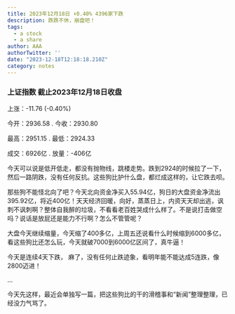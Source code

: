 ```yaml
---
title: 2023年12月18日 ⬇️0.40% 4396家下跌
description: 跌跌不休，崩盘吧！
tags:
  - a stock
  - a share
author: AAA
authorTwitter: ''
date: "2023-12-18T12:18:18.210Z"
category: notes
---
```


### 上证指数 截止2023年12月18日收盘

上涨：<span class="font-semibold text-g-5">-11.76 (-0.40%)</span>

今开：<span class="font-semibold text-g-5">2936.58</span> . 今收：<span class="font-semibold text-g-8">2930.80</span>

最高：<span class="font-semibold text-r-6">2951.15</span> . 最低：<span class="font-semibold text-g-9">2924.33</span>

成交：<span class="font-semibold">6926亿</span> . 放量：<span class="font-semibold text-g-6">-406亿</span>


今天可以说是低开低走，都没有抛物线，跳楼走势。跌到2924的时候拉了一下，然后一路阴跌，没有任何反抗。这些狗比护什么盘，都烂成这样的，让它跌去呗。

那些狗不能怪北向了吧？今天北向资金净买入<span class="text-r-6">55.94亿</span>，狗日的大盘资金净流出<span class="text-r-8">395.92亿</span>，将近400亿！天天经济回暖，向好，蒸蒸日上，内资天天却出逃，讽刺不讽刺啊？整体自我醉的垃圾，不看看老百姓哭成什么样了。不是说打击做空吗？说话是放屁还是能力不行啊？怎么不管管呢？

大盘今天继续缩量，今天缩了400多亿，上周五还说看什么时候缩到6000多亿，看这些狗比还怎么玩，今天就破7000到6000亿区间了，真牛逼！

今天是连续4天下跌， 麻了，没有任何止跌迹象，看明年能不能达成5连跌，像2800迈进！

...

今天先这样，最近会单独写一篇，把这些狗比的干的滑稽事和“新闻”整理整理，已经没力气骂了。